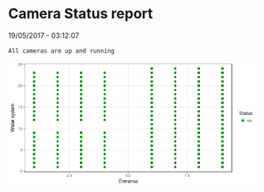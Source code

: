 Camera Status report
================
19/05/2017 - 03:12:07

    All cameras are up and running

![](camreport_files/figure-markdown_github/unnamed-chunk-2-1.png)
